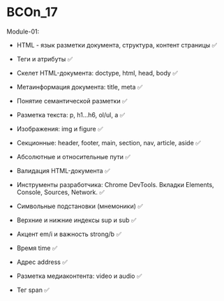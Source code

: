 # BCOn_17

Module-01:
- HTML - язык разметки документа, структура, контент страницы ✅
- Теги и атрибуты ✅
- Cкелет HTML-документа: doctype, html, head, body ✅
- Метаинформация документа: title, meta ✅
- Понятие семантической разметки ✅
- Разметка текста: p, h1...h6, ol/ul, a ✅
- Изображения: img и figure ✅
- Секционные: header, footer, main, section, nav, article, aside ✅
- Абсолютные и относительные пути ✅
- Валидация HTML-документа ✅
- Инструменты разработчика: Chrome DevTools. Вкладки Elements, Console, Sources, Network. ✅

- Символьные подстановки (мнемоники) ✅
- Верхние и нижние индексы sup и sub ✅
- Акцент em/i и важность strong/b ✅
- Время time ✅
- Адрес address ✅
- Разметка медиаконтента: video и audio ✅
- Тег span ✅
